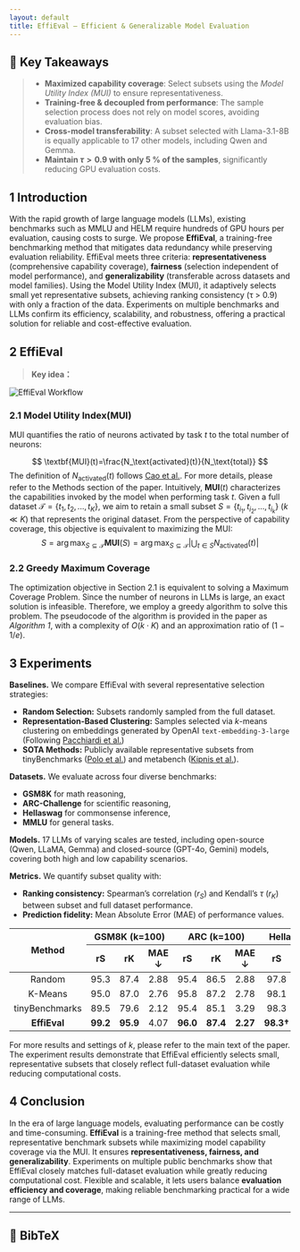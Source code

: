 ```yaml
---
layout: default
title: EffiEval – Efficient & Generalizable Model Evaluation
---
```


## 🔑 Key Takeaways
> - **Maximized capability coverage**: Select subsets using the *Model Utility Index (MUI)* to ensure representativeness.
> - **Training-free & decoupled from performance**: The sample selection process does not rely on model scores, avoiding evaluation bias.
> - **Cross-model transferability**: A subset selected with Llama-3.1-8B is equally applicable to 17 other models, including Qwen and Gemma.
> - **Maintain $\tau>0.9$ with only 5 % of the samples**, significantly reducing GPU evaluation costs.

<a id="abstract"></a>
## 1 Introduction
With the rapid growth of large language models (LLMs), existing benchmarks such as MMLU and HELM require hundreds of GPU hours per evaluation, causing costs to surge. We propose **EffiEval**, a training-free benchmarking method that mitigates data redundancy while preserving evaluation reliability. EffiEval meets three criteria: **representativeness** (comprehensive capability coverage), **fairness** (selection independent of model performance), and **generalizability** (transferable across datasets and model families). Using the Model Utility Index (MUI), it adaptively selects small yet representative subsets, achieving ranking consistency (τ > 0.9) with only a fraction of the data. Experiments on multiple benchmarks and LLMs confirm its efficiency, scalability, and robustness, offering a practical solution for reliable and cost-effective evaluation.

## 2 EffiEval
> **Key idea：** 

<img src="./assets/img/figures1.gif" alt="EffiEval Workflow" style="max-width:100%;height:auto;display:block;margin:0 auto;">


### 2.1 Model Utility Index(MUI)
MUI quantifies the ratio of neurons activated by task $t$ to the total number of neurons: 

$$
\textbf{MUI}(t)=\frac{N_\text{activated}(t)}{N_\text{total}}
$$
The definition of $N_\text{activated}(t)$ follows [Cao et al.](https://arxiv.org/abs/2504.07440). For more details, please refer to the Methods section of the paper. Intuitively, $\textbf{MUI}(t)$ characterizes the capabilities invoked by the model when performing task $t$. Given a full dataset $\mathcal{T}=\{t_1,t_2,...,t_K\}$, we aim to retain a small subset $S=\{t_{i_1},t_{i_2},...,t_{i_k}\}$ ($k \ll K$) that represents the original dataset. From the perspective of capability coverage, this objective is equivalent to maximizing the MUI:
$$
S=\arg\max_{S\subseteq\mathcal{T}} \textbf{MUI}(S)=\arg\max_{S\subseteq\mathcal{T}}|\bigcup_{t\in S}N_\text{activated}(t)|
$$

### 2.2 Greedy Maximum Coverage

The optimization objective in Section 2.1 is equivalent to solving a Maximum Coverage Problem. Since the number of neurons in LLMs is large, an exact solution is infeasible. Therefore, we employ a greedy algorithm to solve this problem. The pseudocode of the algorithm is provided in the paper as *Algorithm 1*, with a complexity of $O(k \cdot K)$ and an approximation ratio of $(1 - 1/e)$.

## 3 Experiments

**Baselines.** We compare EffiEval with several representative selection strategies:  

- **Random Selection:** Subsets randomly sampled from the full dataset.  
- **Representation-Based Clustering:** Samples selected via $k$-means clustering on embeddings generated by OpenAI `text-embedding-3-large` (Following [Pacchiardi et al.](https://arxiv.org/abs/2409.03563))
- **SOTA Methods:** Publicly available representative subsets from tinyBenchmarks ([Polo et al.](https://arxiv.org/abs/2402.14992)) and metabench ([Kipnis et al.](https://arxiv.org/abs/2407.12844)).  

**Datasets.** We evaluate across four diverse benchmarks:  

- **GSM8K** for math reasoning,  
- **ARC-Challenge** for scientific reasoning,  
- **Hellaswag** for commonsense inference,  
- **MMLU** for general tasks.  

**Models.** 17 LLMs of varying scales are tested, including open-source (Qwen, LLaMA, Gemma) and closed-source (GPT-4o, Gemini) models, covering both high and low capability scenarios.  

**Metrics.** We quantify subset quality with:  

- **Ranking consistency:** Spearman’s correlation ($r_S$) and Kendall’s $\tau$ ($r_K$) between subset and full dataset performance.  
- **Prediction fidelity:** Mean Absolute Error (MAE) of performance values.  

<table style="text-align: center;">
  <thead>
    <tr>
      <th rowspan="2">Method</th>
      <th colspan="3">GSM8K (k=100)</th>
      <th colspan="3">ARC (k=100)</th>
      <th colspan="3">Hellaswag (k=100)</th>
      <th colspan="3">MMLU (k=100)</th>
    </tr>
    <tr>
      <th>rS</th><th>rK</th><th>MAE ↓</th>
      <th>rS</th><th>rK</th><th>MAE ↓</th>
      <th>rS</th><th>rK</th><th>MAE ↓</th>
      <th>rS</th><th>rK</th><th>MAE ↓</th>
    </tr>
  </thead>
  <tbody>
    <tr>
      <td>Random</td><td>95.3</td><td>87.4</td><td>2.88</td>
      <td>95.4</td><td>86.5</td><td>2.88</td>
      <td>97.8</td><td>91.0</td><td>3.35</td>
      <td>95.7</td><td>85.8</td><td>3.59</td>
    </tr>
    <tr>
      <td>K-Means</td><td>95.0</td><td>87.0</td><td>2.76</td>
      <td>95.8</td><td>87.2</td><td>2.78</td>
      <td>98.1</td><td>91.5</td><td>3.30</td>
      <td>95.8</td><td>86.5</td><td>4.59</td>
    </tr>
    <tr>
      <td>tinyBenchmarks</td><td>89.5</td><td>79.6</td><td>2.12</td>
      <td>95.4</td><td>85.1</td><td>3.29</td>
      <td>98.3</td><td>91.2</td><td>6.78</td>
      <td>96.8</td><td>87.8</td><td>2.95</td>
    </tr>
    <tr>
      <td><b>EffiEval</b></td><td><b>99.2</b></td><td><b>95.9</b></td><td>4.07</td>
      <td><b>96.0</b></td><td><b>87.4</b></td><td><b>2.27</b></td>
      <td><b>98.3†</b></td><td><b>92.5†</b></td><td><b>3.09†</b></td>
      <td><b>96.9</b></td><td><b>89.1</b></td><td>3.45</td>
    </tr>
  </tbody>
</table>

For more results and settings of $k$, please refer to the main text of the paper. The experiment results demonstrate that EffiEval efficiently selects small, representative subsets that closely reflect full-dataset evaluation while reducing computational costs.

## 4 Conclusion

In the era of large language models, evaluating performance can be costly and time-consuming. **EffiEval** is a training-free method that selects small, representative benchmark subsets while maximizing model capability coverage via the MUI. It ensures **representativeness, fairness, and generalizability**. Experiments on multiple public benchmarks show that EffiEval closely matches full-dataset evaluation while greatly reducing computational cost. Flexible and scalable, it lets users balance **evaluation efficiency and coverage**, making reliable benchmarking practical for a wide range of LLMs.


---

## 📜 BibTeX

```bibtex

```
